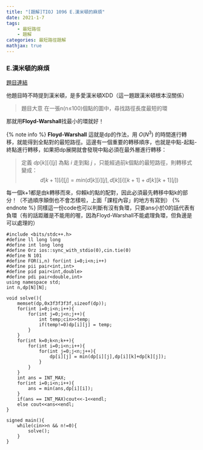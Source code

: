 ```yaml
---
title: "[題解]TIOJ 1096 E.漢米頓的麻煩"
date: 2021-1-7
tags: 
    - 最短路徑
    - 題解
categories: 最短路徑題解
mathjax: true
---
```


### E.漢米頓的麻煩
<!-- more -->
[題目連結](https://tioj.ck.tp.edu.tw/problems/1096)

他題目時不時提到漢米頓，是多愛漢米頓XDD（這一題跟漢米頓根本沒關係）

> 題目大意
> 在一張n(n≤100)個點的圖中，尋找路徑長度最短的環

那就用**Floyd-Warshall**找最小的環就好！

{% note info %}
**Floyd-Warshall**
這就是dp的作法，用 $O(N^3)$ 的時間進行轉移，就能得到全點對的最短路徑。這邊有一個重要的轉移順序，也就是中點-起點-終點進行轉移，如果把dp展開就會發現中點必須在最外層進行轉移：

> 定義 $dp[k][i][j]$ 為點 $i$ 走到點 $j$ ，只能經過前k個點的最短路徑，則轉移式變成：
> $$d[k+1][i][j] = min(d[k][i][j], d[k][i][k+1]+d[k][k+1][j])$$

每一個k+1都是由k轉移而來，仰賴k的點的配對，因此必須最先轉移中點k的部分！（不過順序顛倒也不會怎樣啦，上面「課程內容」的地方有寫到）
{% endnote %}
同樣這一份code也可以判斷有沒有負環，只要ans小於0的話代表有負環（有的話距離是不能用的喔，因為Floyd-Warshall不能處理負環，但負邊是可以處理的）

```cpp=
#include <bits/stdc++.h>
#define ll long long
#define int long long
#define Orz ios::sync_with_stdio(0),cin.tie(0)
#define N 101
#define FOR(i,n) for(int i=0;i<n;i++)
#define pii pair<int,int>
#define pid pair<int,double>
#define pdi pair<double,int>
using namespace std;
int n,dp[N][N];

void solve(){
    memset(dp,0x3f3f3f3f,sizeof(dp));
    for(int i=0;i<n;i++){
        for(int j=0;j<n;j++){
            int temp;cin>>temp;
            if(temp!=0)dp[i][j] = temp;
        }
    }
    for(int k=0;k<n;k++){
        for(int i=0;i<n;i++){
            for(int j=0;j<n;j++){
                dp[i][j] = min(dp[i][j],dp[i][k]+dp[k][j]);
            }
        }
    }
    int ans = INT_MAX;
    for(int i=0;i<n;i++){
        ans = min(ans,dp[i][i]);
    }
    if(ans == INT_MAX)cout<<-1<<endl;
    else cout<<ans<<endl;
}

signed main(){
    while(cin>>n && n!=0){
        solve();
    }
}
```
